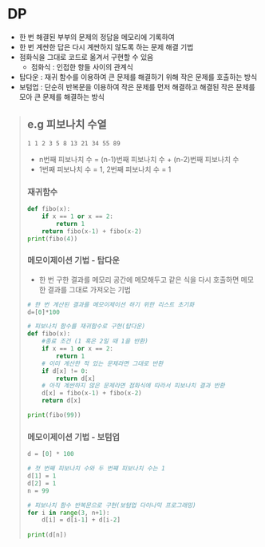 # DP

- 한 번 해결된 부부의 문제의 정답을 메모리에 기록하여
- 한 번 계싼한 답은 다시 계싼하지 않도록 하는 문제 해결 기법
- 점화식을 그대로 코드로 옮겨서 구현할 수 있음
  - 점화식 : 인접한 항들 사이의 관계식
- 탑다운 : 재귀 함수를 이용하여 큰 문제를 해결하기 위해 작은 문제를 호출하는 방식
- 보텀업 : 단순히 반복문을 이용하여 작은 문제를 먼저 해결하고 해결된 작은 문제를  모아 큰 문제를 해결하는 방식



> ##  e.g 피보나치 수열
>
> `1 1 2 3 5 8 13 21 34 55 89`
>
> - n번째 피보나치 수 = (n-1)번째 피보나치 수 + (n-2)번째 피보나치 수
> - 1번째 피보나치 수 = 1, 2번째 피보나치 수  = 1
>
> ### 재귀함수
>
> ```python
> def fibo(x):
>     if x == 1 or x == 2:
>         return 1
>     return fibo(x-1) + fibo(x-2)
> print(fibo(4))
> ```
>
> 
>
> ### 메모이제이션 기법 - 탑다운
>
> - 한 번 구한 결과를 메모리 공간에 메모해두고 같은 식을 다시 호출하면 메모한 결과를 그대로 가져오는 기법
>
> ```python
> # 한 번 계산된 결과를 메모이제이션 하기 위한 리스트 초기화
> d=[0]*100
> 
> # 피보나치 함수를 재귀함수로 구현(탑다운)
> def fibo(x):
>     #종료 조건 (1 혹은 2일 때 1을 반환)
>     if x == 1 or x == 2:
>         return 1
>     # 이미 계산한 적 있는 문제라면 그대로 반환
>     if d[x] != 0:
>         return d[x]
>     # 아직 계싼하지 않은 문제라면 점화식에 따라서 피보나치 결과 반환
>     d[x] = fibo(x-1) + fibo(x-2)
>     return d[x]
> 
> print(fibo(99))
> ```
>
> ### 메모이제이션 기법 - 보텀업
>
> ```python
> d = [0] * 100
> 
> # 첫 번째 피보나치 수와 두 번쨰 피보나치 수는 1
> d[1] = 1
> d[2] = 1
> n = 99
> 
> # 피보나치 함수 반복문으로 구현(보텀업 다이나믹 프로그래밍)
> for i in range(3, n+1):
>     d[i] = d[i-1] + d[i-2]
>     
> print(d[n])
> ```
>
> 

